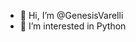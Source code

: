 - 👋 Hi, I’m @GenesisVarelli
- 👀 I’m interested in Python
<!---
GenesisVarelli/GenesisVarelli is a ✨ special ✨ repository because its `README.md` (this file) appears on your GitHub profile.
You can click the Preview link to take a look at your changes.
--->
